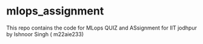 # mlops_assignment

This repo contains the code for MLops QUIZ and ASsignment for IIT jodhpur by Ishnoor Singh ( m22aie233)
